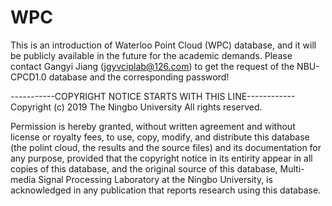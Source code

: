 # WPC
This is an introduction of Waterloo Point Cloud (WPC) database, and it will be publicly available in the future for the academic demands. Please contact Gangyi Jiang (jgyvciplab@126.com) to get the request of the NBU-CPCD1.0 database and the corresponding password!

-----------COPYRIGHT NOTICE STARTS WITH THIS LINE------------ Copyright (c) 2019 The Ningbo University All rights reserved.

Permission is hereby granted, without written agreement and without license or royalty fees, to use, copy, modify, and distribute this database (the polint cloud, the results and the source files) and its documentation for any purpose, provided that the copyright notice in its entirity appear in all copies of this database, and the original source of this database,
Multi-media Signal Processing Laboratory at the Ningbo University, is acknowledged in any publication that reports research using this database. 
